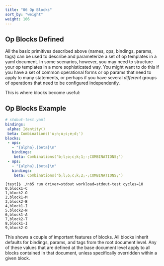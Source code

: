 ```yaml
---
title: "06 Op Blocks"
sort_by: "weight"
weight: 106
---
```


## Op Blocks Defined


All the basic primitives described above (names, ops, bindings, params, tags) can be used to
describe and parameterize a set of op templates in a yaml document. In some scenarios, however, you
may need to structure your op templates in a more sophisticated way. You might want to do this if
you have a set of common operational forms or op params that need to apply to many statements, or
perhaps if you have several *different* groups of operations that need to be configured
independently.

This is where blocks become useful:

## Op Blocks Example

```yaml
# stdout-test.yaml
bindings:
 alpha: Identity()
 beta: Combinations('u;n;u;s;e;d;')
blocks:
 - ops:
   - "{alpha},{beta}\n"
   bindings:
    beta: Combinations('b;l;o;c;k;1;-;COMBINATIONS;')
 - ops:
   - "{alpha},{beta}\n"
   bindings:
    beta: Combinations('b;l;o;c;k;2;-;COMBINATIONS;')
```

```shell
[test]$ ./nb5 run driver=stdout workload=stdout-test cycles=10
0,block1-C
1,block2-O
2,block1-M
3,block2-B
4,block1-I
5,block2-N
6,block1-A
7,block2-T
8,block1-I
9,block2-O
```

This shows a couple of important features of blocks. All blocks inherit defaults for bindings,
params, and tags from the root document level. Any of these values that are defined at the base
document level apply to all blocks contained in that document, unless specifically overridden within
a given block.

